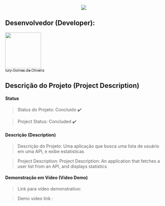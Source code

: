 <p align="center">
  <img src="https://github.com/iurygdeoliveira/Front-End/blob/master/PESQUISA%20DE%20USUARIOS/img/PESQUISA%20DE%20USUARIOS.jpg">
</p>

## Desenvolvedor (Developer):

[<img src="https://avatars3.githubusercontent.com/u/30157522?s=460&u=30d3397df3e4655b6fa8047ac27052569cf7db78&v=4" width=115><br><sub>Iury Gomes de Oliveira</sub>](https://github.com/iurygdeoliveira)

## Descrição do Projeto (Project Description)

#### Status

> Status do Projeto: Concluido :heavy_check_mark:

> Project Status: Concluded :heavy_check_mark:

#### Descrição (Description)

> Descrição do Projeto: Uma aplicação que busca uma lista de usuário em uma API, e exibe estatísticas

> Project Description: Project Description: An application that fetches a user list from an API, and displays statistics

#### Demonstração em Vídeo (Video Demo)

> Link para vídeo demonstrativo:

> Demo video link :
